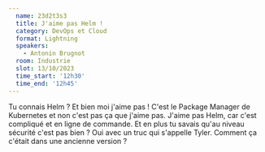 ```yaml
---
  name: 23d2t3s3
  title: J'aime pas Helm !
  category: DevOps et Cloud
  format: Lightning
  speakers: 
    - Antonin Brugnot
  room: Industrie
  slot: 13/10/2023
  time_start: '12h30'
  time_end: '12h45'
---
```

Tu connais Helm ? Et bien moi j'aime pas !
C'est le Package Manager de Kubernetes et non c'est pas ça que j'aime pas.
J'aime pas Helm, car c'est compliqué et en ligne de commande.
Et en plus tu savais qu'au niveau sécurité c'est pas bien ? Oui avec un truc qui s'appelle Tyler.
Comment ça c'était dans une ancienne version ?
